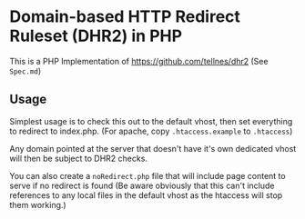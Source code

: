 # Domain-based HTTP Redirect Ruleset (DHR2) in PHP
This is a PHP Implementation of https://github.com/tellnes/dhr2 (See `Spec.md`)

## Usage

Simplest usage is to check this out to the default vhost, then set everything to redirect to index.php.
(For apache, copy `.htaccess.example` to `.htaccess`)

Any domain pointed at the server that doesn't have it's own dedicated vhost will then be subject to DHR2 checks.

You can also create a `noRedirect.php` file that will include page content to serve if no redirect is found (Be aware obviously that this can't include references to any local files in the default vhost as the htaccess will stop them working.)

